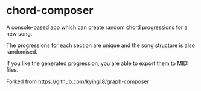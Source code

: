 # chord-composer
A console-based app which can create random chord progressions for a new song.

The progressions for each section are unique and the song structure is also randomised.

If you like the generated progression, you are able to export them to MIDI files.

Forked from https://github.com/kying18/graph-composer

